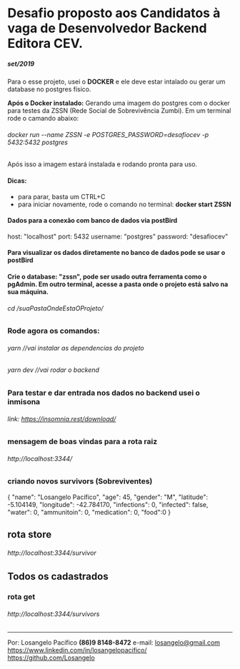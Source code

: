 # Desafio proposto aos **Candidatos à vaga de Desenvolvedor Backend Editora CEV.**
##### set/2019

Para o esse projeto, usei o **DOCKER** e ele deve estar intalado ou gerar um database no postgres físico.

**Após o Docker instalado:**
Gerando uma imagem do postgres com o docker para testes da ZSSN (Rede Social de Sobrevivência Zumbi).
Em um terminal rode o camando abaixo:
###### docker run --name ZSSN -e POSTGRES_PASSWORD=desafiocev -p 5432:5432 postgres 

Após isso a imagem estará instalada e rodando pronta para uso.
#### Dicas:
  - para parar, basta um CTRL+C
  - para iniciar novamente, rode o comando no terminal: **docker start ZSSN**

#### Dados para a conexão com banco de dados via postBird
  host: "localhost"
  port: 5432
  username: "postgres"
  password: "desafiocev"

#### Para visualizar os dados diretamente no banco de dados pode se usar o **postBird**
#### Crie o database: **"zssn"**, pode ser usado outra ferramenta como o pgAdmin. Em outro terminal, acesse a pasta onde o projeto está salvo na sua máquina.

###### cd /suaPastaOndeEstaOProjeto/

### Rode agora os comandos:
###### yarn     //vai instalar as dependencias do projeto
###### yarn dev //vai rodar o backend

### Para testar e dar entrada nos dados no backend usei o inmisona
###### link: https://insomnia.rest/download/

### mensagem de boas vindas para a rota raiz
###### http://localhost:3344/

### criando novos survivors (Sobreviventes)

 {
	"name": "Losangelo Pacífico",
  "age": 45,
	"gender": "M",
	"latitude": -5.104149,
	"longitude": -42.784170,
	"infections": 0,
	"infected": false,
	"water": 0,
	"ammunitoin": 0,
	"medication": 0,
	"food":0
 }

## rota store
###### http://localhost:3344/survivor

## Todos os cadastrados

### rota get
###### http://localhost:3344/survivors


---
Por:  Losangelo Pacífico **(86)9 8148-8472**
      e-mail: losangelo@gmail.com
      https://www.linkedin.com/in/losangelopacifico/
      https://github.com/Losangelo
